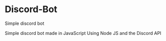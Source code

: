 # Discord-Bot
Simple discord bot

Simple discord bot made in JavaScript Using Node JS and the Discord API
